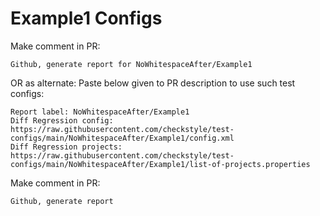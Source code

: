 # Example1 Configs
Make comment in PR:
```
Github, generate report for NoWhitespaceAfter/Example1
```
OR as alternate:
Paste below given to PR description to use such test configs:
```
Report label: NoWhitespaceAfter/Example1
Diff Regression config: https://raw.githubusercontent.com/checkstyle/test-configs/main/NoWhitespaceAfter/Example1/config.xml
Diff Regression projects: https://raw.githubusercontent.com/checkstyle/test-configs/main/NoWhitespaceAfter/Example1/list-of-projects.properties
```
Make comment in PR:
```
Github, generate report
```
